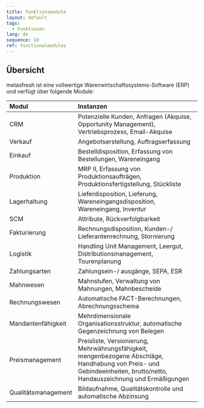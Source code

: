 ```yaml
---
title: Funktionsmodule
layout: default
tags:
  - Funktionen
lang: de
sequence: 10
ref: functionalmodules
---
```


## Übersicht

metasfresh ist eine vollwertige Warenwirtschaftssystems-Software (ERP) und verfügt über folgende Module:

| Modul     | Instanzen     |
| :------------- | :------------- |
| CRM   | Potenzielle Kunden, Anfragen (Akquise, Opportunity Management), Vertriebsprozess, Email-Akquise|
| Verkauf       |Angebotserstellung, Auftragserfassung         |
| Einkauf        |Bestelldisposition, Erfassung von Bestellungen, Wareneingang|
| Produktion | MRP II, Erfassung von Produktionsaufträgen, Produktionsfertigstellung, Stückliste|
| Lagerhaltung |Lieferdisposition, Lieferung, Wareneingangsdisposition, Wareneingang, Inventur|
| SCM | Attribute, Rückverfolgbarkeit |
| Fakturierung | Rechnungsdisposition, Kunden-/ Lieferantenrechnung, Stornierung |
| Logistik | Handling Unit Management, Leergut, Distributionsmanagement, Tourenplanung |
| Zahlungsarten | Zahlungsein-/ ausgänge, SEPA, ESR |
| Mahnwesen | Mahnstufen, Verwaltung von Mahnungen, Mahnbescheide |
| Rechnungswesen | Automatische FACT-Berechnungen, Abrechnungsschema |
| Mandantenfähigkeit | Mehrdimensionale Organisationsstruktur, automatische Gegenzeichnung von Belegen |
| Preismanagement | Preisliste, Versionierung, Mehrwährungsfähigkeit, mengenbezogene Abschläge, Handhabung von Preis- und Gebindeeinheiten, brutto/netto, Handauszeichnung und Ermäßigungen |
| Qualitätsmanagement | Bildaufnahme, Qualitätskontrolle und automatische Abzinsung |
